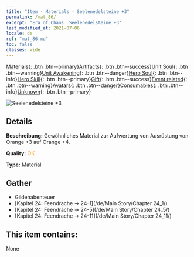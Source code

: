 ```yaml
---
title: "Item - Materials - Seelenedelsteine +3"
permalink: /mat_86/
excerpt: "Era of Chaos  Seelenedelsteine +3"
last_modified_at: 2021-07-06
locale: de
ref: "mat_86.md"
toc: false
classes: wide
---
```

 [Materials](/ItemsDE/){: .btn .btn--primary}[Artifacts](/ItemsDE/Artifacts/){: .btn .btn--success}[Unit Soul](/ItemsDE/UnitSoul/){: .btn .btn--warning}[Unit Awakening](/ItemsDE/UnitAwakening/){: .btn .btn--danger}[Hero Soul](/ItemsDE/HeroSoul/){: .btn .btn--info}[Hero Skill](/ItemsDE/HeroSkill/){: .btn .btn--primary}[Gift](/ItemsDE/Gift/){: .btn .btn--success}[Event related](/ItemsDE/Events/){: .btn .btn--warning}[Avatars](/ItemsDE/Avatars/){: .btn .btn--danger}[Consumables](/ItemsDE/Consumables/){: .btn .btn--info}[Unknown](/ItemsDE/Unknown/){: .btn .btn--primary}

 ![Seelenedelsteine +3](/images/t/i_cailiao_baoshi3.png)

## Details
 **Beschreibung:** Gewöhnliches Material zur Aufwertung von Ausrüstung von Orange +3 auf Orange +4.

 **Quality:** <span style="color: #FF8C00">OK</span>

 **Type:** Material

## Gather

*    Gildenabenteuer 
*    [Kapitel 24: Feendrache -> 24-1](/de/Main Story/Chapter 24_1/) 
*    [Kapitel 24: Feendrache -> 24-5](/de/Main Story/Chapter 24_5/) 
*    [Kapitel 24: Feendrache -> 24-11](/de/Main Story/Chapter 24_11/) 

## This item contains:

  None

